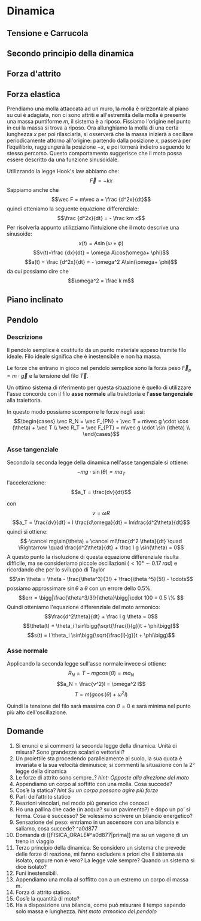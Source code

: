# Dinamica
## Tensione e Carrucola
## Secondo principio della dinamica 
## Forza d'attrito
## Forza elastica

Prendiamo una molla attaccata ad un muro, la molla è orizzontale al piano su cui è adagiata, non ci sono attriti e all'estremità della molla è presente una massa puntiforme $m$, il sistema è a riposo. Fissiamo l'origine nel punto in cui la massa si trova a riposo. Ora allunghiamo la molla di una certa lunghezza $x$ per poi rilasciarla, si osserverà che la massa inizierà a oscillare periodicamente attorno all'origine: partendo dalla posizione $x$, passerà per l’equilibrio, raggiungerà la posizione $-x$, e poi tornerà indietro seguendo lo stesso percorso. Questo comportamento suggerisce che il moto possa essere descritto da una funzione sinusoidale.

Utilizzando la legge Hook's law abbiamo che:
$$\vec F = - kx$$
Sappiamo anche che $$\vec F = m\vec a = \frac {d^2x}{dt}$$
quindi otteniamo la seguente equazione differenziale:
$$\frac {d^2x}{dt} = - \frac km x$$
Per risolverla appunto utilizziamo l'intuizione che il moto descrive una sinusoide:
$$x(t) = A\sin(\omega+ \phi)$$
$$v(t)=\frac {dx}{dt} = \omega A\cos(\omega+ \phi)$$
$$a(t) = \frac {d^2x}{dt} = - \omega^2 A\sin(\omega+ \phi)$$
da cui possiamo dire che $$\omega^2 = \frac k m$$


## Piano inclinato
## Pendolo

### Descrizione

Il pendolo semplice è costituito da un punto materiale appeso tramite filo ideale. Filo ideale significa che è inestensibile e non ha massa. 

Le forze che entrano in gioco nel pendolo semplice sono la forza peso $\vec F_p = m\cdot \vec g$ e la tensione del filo $\vec T$.

Un ottimo sistema di riferimento per questa situazione è quello di utilizzare l'asse concorde con il filo __asse normale__ alla traiettoria e l'__asse tangenziale__ alla traiettoria.

In questo modo possiamo scomporre le forze negli assi:$$\begin{cases} 
\vec R_N = \vec F_{PN} + \vec T = m\vec g \cdot \cos (\theta) + \vec T  \\ 
\vec R_T = \vec F_{PT} = m\vec g \cdot \sin (\theta) \\
\end{cases}$$
### Asse tangenziale
Secondo la seconda legge della dinamica nell'asse tangenziale si ottiene:
$$-m g \cdot \sin (\theta) = ma_T $$
l'accelerazione: 
$$a_T = \frac{dv}{dt}$$

con$$v = \omega R$$
$$a_T = \frac{dv}{dt} = l \frac{d\omega}{dt} = lm\frac{d^2\theta}{dt}$$
quindi si ottiene: $$-\cancel mg\sin(\theta) = \cancel ml\frac{d^2 \theta}{dt} \quad \Rightarrow \quad \frac{d^2\theta}{dt} + \frac l g \sin(\theta) = 0$$
A questo punto la risoluzione di questa equazione differenziale risulta difficile, ma se consideriamo piccole oscillazioni ($< 10° \sim 0.17\;rad$) e ricordando che per lo sviluppo di Taylor $$\sin \theta = \theta - \frac{\theta^3}{3!} + \frac{\theta ^5}{5!} - \cdots$$ possiamo approssimare $\sin \theta$ a $\theta$ con un errore dello $0.5\%$. $$err = \bigg|\frac{\theta^3/3!}{\theta}\bigg|\cdot 100 = 0.5 \% $$
Quindi otteniamo l'equazione differenziale del moto armonico: $$\frac{d^2\theta}{dt} + \frac l g \theta = 0$$
$$\theta(t) = \theta_i \sin\bigg(\sqrt{\frac{l}{g}}t + \phi\bigg)$$
$$s(t) = l \theta_i \sin\bigg(\sqrt{\frac{l}{g}}t + \phi\bigg)$$
### Asse normale
Applicando la seconda legge sull'asse normale invece si ottiene: $$R_N = T - mg\cos(\theta) = ma_N$$
$$a_N = \frac{v^2}l = \omega^2 l$$
$$T = m (g\cos(\theta) + \omega^2 l)$$

Quindi la tensione del filo sarà massima con $\theta = 0$ e sarà minima nel punto più alto dell'oscillazione.


## Domande
1. Si enunci e si commenti la seconda legge della dinamica. Unità di misura? Sono grandezze scalari o vettoriali?
2. Un proiettile sta procedendo parallelamente al suolo, la sua quota è invariata e la sua velocità diminuisce; si commenti la situazione con la 2° legge della dinamica
3. Le forze di attrito sono sempre..? _hint: Opposte alla direzione del moto_
4. Appendiamo un corpo al soffitto con una molla. Cosa succede?
5. Cos’è la statica? _hint Su un corpo possono agire più forze_
6. Parli dell’attrito statico
7. Reazioni vincolari, nel modo più generico che conosci
8. Ho una pallina che cade (in acqua? su un pavimento?) e dopo un po’ si ferma. Cosa è successo? Se volessimo scrivere un bilancio energetico?
9. Sensazione del peso: entriamo in un ascensore con una bilancia e saliamo, cosa succede? ^a0d877
10. Domanda di [[FISICA_ORALE#^a0d877|prima]] ma su un vagone di un treno in viaggio
11. Terzo principio della dinamica. Se considero un sistema che prevede delle forze di reazione, mi fanno escludere a priori che il sistema sia isolato, oppure non è vero? La legge vale sempre? Quando un sistema si dice isolato?
12. Funi inestensibili.
13. Appendiamo una molla al soffitto con a un estremo un corpo di massa m.
14.  Forza di attrito statico.
15. Cos’è la quantità di moto?
16.  Ha a disposizione una bilancia, come può misurare il tempo sapendo solo massa e lunghezza. _hint moto armonico del pendolo_


